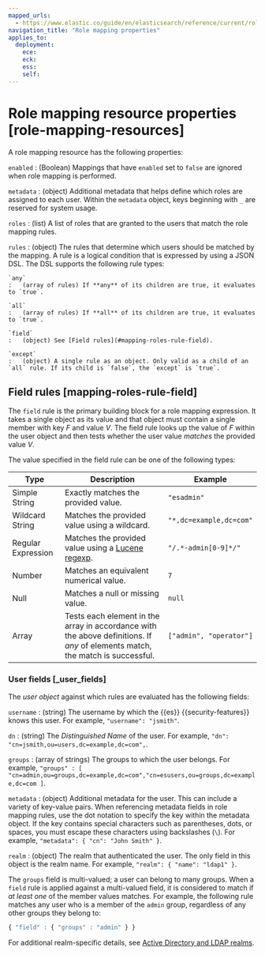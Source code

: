```yaml
---
mapped_urls:
  - https://www.elastic.co/guide/en/elasticsearch/reference/current/role-mapping-resources.html
navigation_title: "Role mapping properties"
applies_to:
  deployment:
    ece:
    eck:
    ess:
    self:
---
```


# Role mapping resource properties [role-mapping-resources]

A role mapping resource has the following properties:

`enabled`
:   (Boolean)  Mappings that have `enabled` set to `false` are ignored when role mapping is performed.

`metadata`
:   (object) Additional metadata that helps define which roles are assigned to each user. Within the `metadata` object, keys beginning with `_` are reserved for system usage.

`roles`
:   (list) A list of roles that are granted to the users that match the role mapping rules.

`rules`
:   (object) The rules that determine which users should be matched by the mapping. A rule is a logical condition that is expressed by using a JSON DSL. The DSL supports the following rule types:

    `any`
    :   (array of rules) If **any** of its children are true, it evaluates to `true`.

    `all`
    :   (array of rules) If **all** of its children are true, it evaluates to `true`.

    `field`
    :   (object) See [Field rules](#mapping-roles-rule-field).

    `except`
    :   (object) A single rule as an object. Only valid as a child of an `all` rule. If its child is `false`, the `except` is `true`.



## Field rules [mapping-roles-rule-field]

The `field` rule is the primary building block for a role mapping expression. It takes a single object as its value and that object must contain a single member with key *F* and value *V*. The field rule looks up the value of *F* within the user object and then tests whether the user value *matches* the provided value *V*.

The value specified in the field rule can be one of the following types:

| Type | Description | Example |
| --- | --- | --- |
| Simple String | Exactly matches the provided value. | `"esadmin"` |
| Wildcard String | Matches the provided value using a wildcard. | `"*,dc=example,dc=com"` |
| Regular Expression | Matches the provided value using a                       [Lucene regexp](elasticsearch://reference/query-languages/regexp-syntax.md). | `"/.*-admin[0-9]*/"` |
| Number | Matches an equivalent numerical value. | `7` |
| Null | Matches a null or missing value. | `null` |
| Array | Tests each element in the array in                      accordance with the above definitions.                      If *any* of elements match, the match is successful. | `["admin", "operator"]` |


### User fields [_user_fields]

The *user object* against which rules are evaluated has the following fields:

`username`
:   (string) The username by which the {{es}} {{security-features}} knows this user. For example, `"username": "jsmith"`.

`dn`
:   (string) The *Distinguished Name* of the user. For example, `"dn": "cn=jsmith,ou=users,dc=example,dc=com",`.

`groups`
:   (array of strings) The groups to which the user belongs. For example, `"groups" : [ "cn=admin,ou=groups,dc=example,dc=com","cn=esusers,ou=groups,dc=example,dc=com ]`.

`metadata`
:   (object) Additional metadata for the user. This can include a variety of key-value pairs. When referencing metadata fields in role mapping rules, use the dot notation to specify the key within the metadata object. If the key contains special characters such as parentheses, dots, or spaces, you must escape these characters using backslashes (`\`). For example, `"metadata": { "cn": "John Smith" }`.

`realm`
:   (object) The realm that authenticated the user. The only field in this object is the realm name. For example, `"realm": { "name": "ldap1" }`.

The `groups` field is multi-valued; a user can belong to many groups. When a `field` rule is applied against a multi-valued field, it is considered to match if *at least one* of the member values matches. For example, the following rule matches any user who is a member of the `admin` group, regardless of any other groups they belong to:

```js
{ "field" : { "groups" : "admin" } }
```

For additional realm-specific details, see [Active Directory and LDAP realms](../../../deploy-manage/users-roles/cluster-or-deployment-auth/mapping-users-groups-to-roles.md#ldap-role-mapping).

